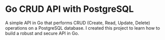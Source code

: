 # Go CRUD API with PostgreSQL

A simple API in Go that performs CRUD (Create, Read, Update, Delete) operations on a PostgreSQL database. I created this project to learn how to build a robust and secure API in Go.
